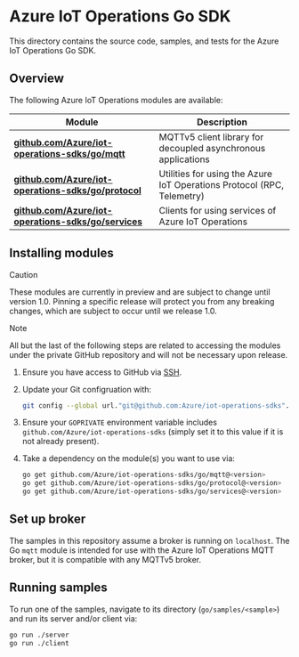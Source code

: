 # Azure IoT Operations Go SDK

This directory contains the source code, samples, and tests for the Azure IoT
Operations Go SDK.

## Overview

The following Azure IoT Operations modules are available:

| Module                                                           | Description                                                            |
| ---------------------------------------------------------------- | ---------------------------------------------------------------------- |
| [**github.com/Azure/iot-operations-sdks/go/mqtt**](mqtt)         | MQTTv5 client library for decoupled asynchronous applications          |
| [**github.com/Azure/iot-operations-sdks/go/protocol**](protocol) | Utilities for using the Azure IoT Operations Protocol (RPC, Telemetry) |
| [**github.com/Azure/iot-operations-sdks/go/services**](services) | Clients for using services of Azure IoT Operations                     |

## Installing modules

> [!CAUTION]
> These modules are currently in preview and are subject to change until version
> 1.0. Pinning a specific release will protect you from any breaking changes,
> which are subject to occur until we release 1.0.

> [!NOTE]
> All but the last of the following steps are related to accessing the modules
> under the private GitHub repository and will not be necessary upon release.

1. Ensure you have access to GitHub via
   [SSH](https://docs.github.com/en/authentication/connecting-to-github-with-ssh).

2. Update your Git configruation with:

    ```bash
    git config --global url."git@github.com:Azure/iot-operations-sdks".insteadOf "https://github.com/Azure/iot-operations-sdks"
    ```

3. Ensure your `GOPRIVATE` environment variable includes
   `github.com/Azure/iot-operations-sdks` (simply set it to this value if it is
   not already present).

4. Take a dependency on the module(s) you want to use via:
    ```bash
    go get github.com/Azure/iot-operations-sdks/go/mqtt@<version>
    go get github.com/Azure/iot-operations-sdks/go/protocol@<version>
    go get github.com/Azure/iot-operations-sdks/go/services@<version>
    ```

## Set up broker

The samples in this repository assume a broker is running on `localhost`. The Go
`mqtt` module is intended for use with the Azure IoT Operations MQTT broker, but
it is compatible with any MQTTv5 broker.

## Running samples

To run one of the samples, navigate to its directory (`go/samples/<sample>`) and
run its server and/or client via:

```bash
go run ./server
go run ./client
```
